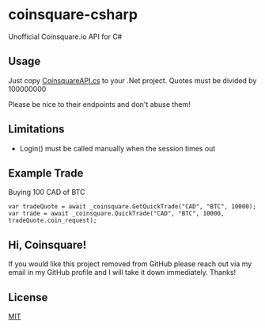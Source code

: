 # coinsquare-csharp
Unofficial Coinsquare.io API for C#

## Usage
Just copy [CoinsquareAPI.cs](CoinsquareAPI.cs) to your .Net project. Quotes must be divided by 100000000

Please be nice to their endpoints and don't abuse them!

## Limitations
 - Login() must be called manually when the session times out
 
## Example Trade

Buying 100 CAD of BTC
```
var tradeQuote = await _coinsquare.GetQuickTrade("CAD", "BTC", 10000);
var trade = await _coinsquare.QuickTrade("CAD", "BTC", 10000, tradeQuote.coin_request);
```

## Hi, Coinsquare!

If you would like this project removed from GitHub please reach out via my email in my GitHub profile and I will take it down immediately. Thanks!

## License
[MIT](LICENSE)
